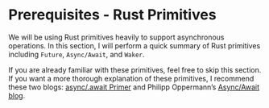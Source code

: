 # Prerequisites - Rust Primitives

We will be using Rust primitives heavily to support asynchronous operations. In this section, I will perform a quick summary of Rust primitives including `Future`, `Async/Await`, and `Waker`.

If you are already familiar with these primitives, feel free to skip this section. If you want a more thorough explanation of these primitives, I recommend these two blogs: [async/.await Primer](https://rust-lang.github.io/async-book/01_getting_started/04_async_await_primer.html) and Philipp Oppermann’s [Async/Await blog](https://os.phil-opp.com/async-await/).
